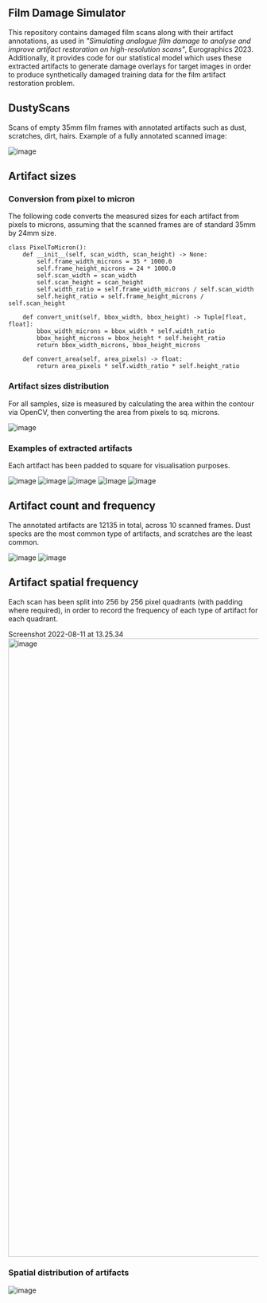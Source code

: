 ## Film Damage Simulator
This repository contains damaged film scans along with their artifact annotations, as used in *"Simulating analogue film damage to analyse and improve artifact restoration on high-resolution scans"*, Eurographics 2023. Additionally, it provides code for our statistical model which uses these extracted artifacts to generate damage overlays for target images in order to produce synthetically damaged training data for the film artifact restoration problem.

## DustyScans
Scans of empty 35mm film frames with annotated artifacts such as dust, scratches, dirt, hairs. Example of a fully annotated scanned image:

![image](https://github.com/daniela997/DustyScans/blob/main/figures/annotated_example.png)

## Artifact sizes
### Conversion from pixel to micron
The following code converts the measured sizes for each artifact from pixels to microns, assuming that the scanned frames are of standard 35mm by 24mm size.
```
class PixelToMicron():
    def __init__(self, scan_width, scan_height) -> None:
        self.frame_width_microns = 35 * 1000.0
        self.frame_height_microns = 24 * 1000.0
        self.scan_width = scan_width
        self.scan_height = scan_height
        self.width_ratio = self.frame_width_microns / self.scan_width 
        self.height_ratio = self.frame_height_microns / self.scan_height

    def convert_unit(self, bbox_width, bbox_height) -> Tuple[float, float]:
        bbox_width_microns = bbox_width * self.width_ratio 
        bbox_height_microns = bbox_height * self.height_ratio 
        return bbox_width_microns, bbox_height_microns
    
    def convert_area(self, area_pixels) -> float:
        return area_pixels * self.width_ratio * self.height_ratio
```
### Artifact sizes distribution
For all samples, size is measured by calculating the area within the contour via OpenCV, then converting the area from pixels to sq. microns.

![image](https://user-images.githubusercontent.com/32989037/183711634-ef816c59-10cb-4f80-bb24-10b9e559b910.png)

### Examples of extracted artifacts
Each artifact has been padded to square for visualisation purposes.

![image](https://user-images.githubusercontent.com/32989037/183712091-c59b1ac2-985d-49a1-9968-837465d0bf8e.png)
![image](https://user-images.githubusercontent.com/32989037/183712228-d958fdf7-c003-465c-bc53-2562a3c36529.png)
![image](https://user-images.githubusercontent.com/32989037/183712320-0075d557-e1f2-48d0-8eed-27a174369fc4.png)
![image](https://user-images.githubusercontent.com/32989037/183712425-ef32b643-7c71-43f8-a481-251f56f411bc.png)
![image](https://user-images.githubusercontent.com/32989037/183712533-266964b4-56ee-4814-980b-66274c58c85d.png)


## Artifact count and frequency
The annotated artifacts are 12135 in total, across 10 scanned frames. Dust specks are the most common type of artifacts, and scratches are the least common.

![image](https://user-images.githubusercontent.com/32989037/183714488-f04e681f-7318-4d98-a5ab-68aeac497363.png) ![image](https://user-images.githubusercontent.com/32989037/183714598-bb658901-082a-49b5-9daa-4e2f847f0f27.png)

## Artifact spatial frequency
Each scan has been split into 256 by 256 pixel quadrants (with padding where required), in order to record the frequency of each type of artifact for each quadrant.

Screenshot 2022-08-11 at 13.25.34<img width="1242" alt="image" src="https://user-images.githubusercontent.com/32989037/184132982-e45e1c01-890a-4814-ac34-9c823585b6fc.png">

### Spatial distribution of artifacts
![image](https://user-images.githubusercontent.com/32989037/184132734-673fd87d-f825-4baf-a1c0-7073a2425156.png)

